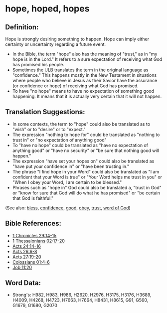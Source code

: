 # hope, hoped, hopes #

## Definition: ##

Hope is strongly desiring something to happen. 
Hope can imply either certainty or uncertainty regarding a future event. 

* In the Bible, the term "hope" also has the meaning of "trust," as in "my hope is in the Lord." It refers to a sure expectation of receiving what God has promised his people. 
* Sometimes the ULB translates the term in the original language as "confidence." This happens mostly in the New Testament in situations where people who believe in Jesus as their Savior have the assurance (or confidence or hope) of receiving what God has promised.
* To have "no hope" means to have no expectation of something good happening. It means that it is actually very certain that it will not happen.

## Translation Suggestions: ##

* In some contexts, the term to "hope" could also be translated as to "wish" or to "desire" or to "expect."
* The expression "nothing to hope for" could be translated as "nothing to trust in" or "no expectation of anything good"
* To "have no hope" could be translated as "have no expectation of anything good" or "have no security" or "be sure that nothing good will happen."
* The expression "have set your hopes on" could also be translated as "have put your confidence in" or "have been trusting in."
* The phrase "I find hope in your Word" could also be translated as "I am confident that your Word is true" or "Your Word helps me trust in you" or "When I obey your Word, I am certain to be blessed."
* Phrases such as "hope in" God could also be translated a, "trust in God" or "know for sure that God will do what he has promised" or "be certain that God is faithful."

(See also: [bless](../kt/bless.md), [confidence](../other/confidence.md), [good](../kt/good.md), [obey](../other/obey.md), [trust](../kt/trust.md), [word of God](../kt/wordofgod.md))

## Bible References: ##

* [1 Chronicles 29:14-15](rc://en/tn/help/1ch/29/14)
* [1 Thessalonians 02:17-20](rc://en/tn/help/1th/02/17)
* [Acts 24:14-16](rc://en/tn/help/act/24/14)
* [Acts 26:6-8](rc://en/tn/help/act/26/06)
* [Acts 27:19-20](rc://en/tn/help/act/27/19)
* [Colossians 01:4-6](rc://en/tn/help/col/01/04)
* [Job 11:20](rc://en/tn/help/job/11/20)

## Word Data: ##

* Strong's: H982, H983, H986, H2620, H2976, H3175, H3176, H3689, H4009, H4268, H4723, H7663, H7664, H8431, H8615, G91, G560, G1679, G1680, G2070
